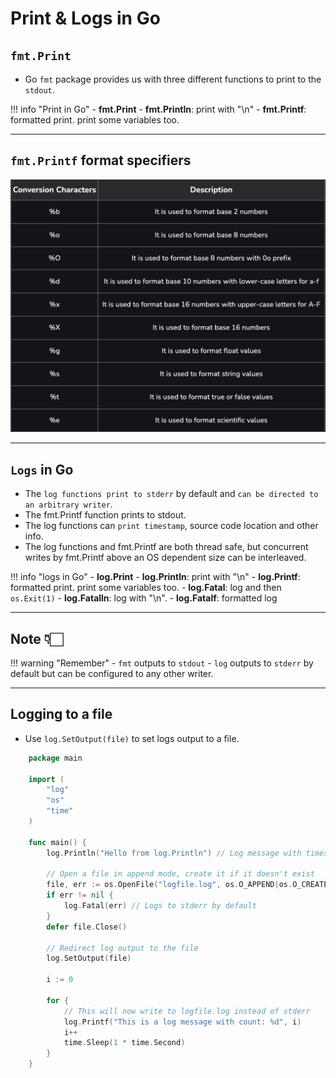 # Print & Logs in Go

## `fmt.Print`

- Go `fmt` package provides us with three different functions to print to the `stdout`.

!!! info "Print in Go"
    - **fmt.Print**
    - **fmt.Println**: print with "\n"
    - **fmt.Printf**: formatted print. print some variables too.

---

## `fmt.Printf` format specifiers

![format specifier](../../images/essential_constructs/format-specifier.png)

---

## `Logs` in Go

- The `log functions print to stderr` by default and `can be directed to an arbitrary writer`.
- The fmt.Printf function prints to stdout.
- The log functions can `print timestamp`, source code location and other info.
- The log functions and fmt.Printf are both thread safe, but concurrent writes by fmt.Printf above an OS dependent size can be interleaved.

!!! info "logs in Go"
    - **log.Print**
    - **log.Println**: print with "\n"
    - **log.Printf**: formatted print. print some variables too.
    - **log.Fatal**: log and then `os.Exit(1)`
    - **log.Fatalln**: log with "\n".
    - **log.Fatalf**: formatted log

---

## Note 👇🏻

!!! warning "Remember"
    - `fmt` outputs to `stdout`
    - `log` outputs to `stderr` by default but can be configured to any other writer.

---

## Logging to a file

- Use `log.SetOutput(file)` to set logs output to a file.

```go
    package main

    import (
        "log"
        "os"
        "time"
    )

    func main() {
        log.Println("Hello from log.Println") // Log message with timestamp

        // Open a file in append mode, create it if it doesn't exist
        file, err := os.OpenFile("logfile.log", os.O_APPEND|os.O_CREATE|os.O_WRONLY, 0644)
        if err != nil {
            log.Fatal(err) // Logs to stderr by default
        }
        defer file.Close()

        // Redirect log output to the file
        log.SetOutput(file)

        i := 0

        for {
            // This will now write to logfile.log instead of stderr
            log.Printf("This is a log message with count: %d", i)
            i++
            time.Sleep(1 * time.Second)
        }
    }
```
